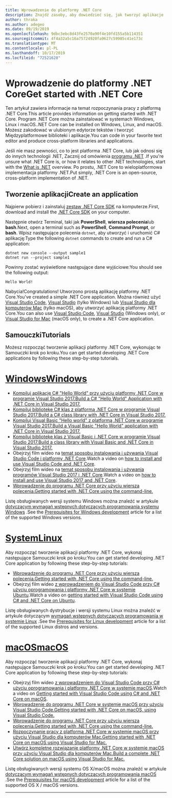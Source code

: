 ```yaml
---
title: Wprowadzenie do platformy .NET Core
description: Znajdź zasoby, aby dowiedzieć się, jak tworzyć aplikacje .NET Core w systemach Windows, Linux i macOS.
author: thraka
ms.author: adegeo
ms.date: 09/19/2019
ms.openlocfilehash: 9dbc3ebc8d43fe2570a90f4e10fd155a5b114351
ms.sourcegitcommit: 4f4a32a5c16a75724920fa9627c59985c41e173c
ms.translationtype: MT
ms.contentlocale: pl-PL
ms.lasthandoff: 10/17/2019
ms.locfileid: "72521628"
---
```

# <a name="get-started-with-net-core"></a><span data-ttu-id="9c0df-103">Wprowadzenie do platformy .NET Core</span><span class="sxs-lookup"><span data-stu-id="9c0df-103">Get started with .NET Core</span></span>

<span data-ttu-id="9c0df-104">Ten artykuł zawiera informacje na temat rozpoczynania pracy z platformą .NET Core.</span><span class="sxs-lookup"><span data-stu-id="9c0df-104">This article provides information on getting started with .NET Core.</span></span> <span data-ttu-id="9c0df-105">Program .NET Core można zainstalować w systemach Windows, Linux i macOS.</span><span class="sxs-lookup"><span data-stu-id="9c0df-105">.NET Core can be installed on Windows, Linux, and macOS.</span></span> <span data-ttu-id="9c0df-106">Możesz zakodować w ulubionym edytorze tekstów i tworzyć Międzyplatformowe biblioteki i aplikacje.</span><span class="sxs-lookup"><span data-stu-id="9c0df-106">You can code in your favorite text editor and produce cross-platform libraries and applications.</span></span> 

<span data-ttu-id="9c0df-107">Jeśli nie masz pewności, co to jest platforma .NET Core, lub jak odnosi się do innych technologii .NET, Zacznij od omówienia [programu .NET](https://dotnet.microsoft.com/learn/dotnet/what-is-dotnet) .</span><span class="sxs-lookup"><span data-stu-id="9c0df-107">If you're unsure what .NET Core is, or how it relates to other .NET technologies, start with the [What is .NET](https://dotnet.microsoft.com/learn/dotnet/what-is-dotnet) overview.</span></span> <span data-ttu-id="9c0df-108">Po prostu, .NET Core to wieloplatformowa implementacja platformy .NET.</span><span class="sxs-lookup"><span data-stu-id="9c0df-108">Put simply, .NET Core is an open-source, cross-platform implementation of .NET.</span></span>

## <a name="create-an-application"></a><span data-ttu-id="9c0df-109">Tworzenie aplikacji</span><span class="sxs-lookup"><span data-stu-id="9c0df-109">Create an application</span></span>

<span data-ttu-id="9c0df-110">Najpierw pobierz i zainstaluj [zestaw .NET Core SDK](https://dotnet.microsoft.com/download) na komputerze.</span><span class="sxs-lookup"><span data-stu-id="9c0df-110">First, download and install the [.NET Core SDK](https://dotnet.microsoft.com/download) on your computer.</span></span>

<span data-ttu-id="9c0df-111">Następnie otwórz Terminal, taki jak **PowerShell**, **wiersza polecenia**lub **bash**.</span><span class="sxs-lookup"><span data-stu-id="9c0df-111">Next, open a terminal such as **PowerShell**, **Command Prompt**, or **bash**.</span></span> <span data-ttu-id="9c0df-112">Wpisz następujące polecenia `dotnet`, aby utworzyć i uruchomić C# aplikację:</span><span class="sxs-lookup"><span data-stu-id="9c0df-112">Type the following `dotnet` commands to create and run a C# application:</span></span>

```dotnetcli
dotnet new console --output sample1
dotnet run --project sample1
```

<span data-ttu-id="9c0df-113">Powinny zostać wyświetlone następujące dane wyjściowe:</span><span class="sxs-lookup"><span data-stu-id="9c0df-113">You should see the following output:</span></span>

```console
Hello World!
```

<span data-ttu-id="9c0df-114">Nabycia!</span><span class="sxs-lookup"><span data-stu-id="9c0df-114">Congratulations!</span></span> <span data-ttu-id="9c0df-115">Utworzono prostą aplikację platformy .NET Core.</span><span class="sxs-lookup"><span data-stu-id="9c0df-115">You've created a simple .NET Core application.</span></span> <span data-ttu-id="9c0df-116">Można również użyć [Visual Studio Code](tutorials/with-visual-studio-code.md), [Visual Studio](tutorials/with-visual-studio.md) (tylko Windows) lub [Visual Studio dla komputerów Mac](tutorials/using-on-mac-vs.md) (tylko macOS), aby utworzyć aplikację platformy .NET Core.</span><span class="sxs-lookup"><span data-stu-id="9c0df-116">You can also use [Visual Studio Code](tutorials/with-visual-studio-code.md), [Visual Studio](tutorials/with-visual-studio.md) (Windows only), or [Visual Studio for Mac](tutorials/using-on-mac-vs.md) (macOS only), to create a .NET Core application.</span></span>

## <a name="tutorials"></a><span data-ttu-id="9c0df-117">Samouczki</span><span class="sxs-lookup"><span data-stu-id="9c0df-117">Tutorials</span></span>

<span data-ttu-id="9c0df-118">Możesz rozpocząć tworzenie aplikacji platformy .NET Core, wykonując te Samouczki krok po kroku.</span><span class="sxs-lookup"><span data-stu-id="9c0df-118">You can get started developing .NET Core applications by following these step-by-step tutorials.</span></span>

<!-- markdownlint-disable MD025 -->

# <a name="windowstabwindows"></a>[<span data-ttu-id="9c0df-119">Windows</span><span class="sxs-lookup"><span data-stu-id="9c0df-119">Windows</span></span>](#tab/windows)

- [<span data-ttu-id="9c0df-120">Kompiluj aplikację C# "Hello World" przy użyciu platformy .NET Core w programie Visual Studio 2017.</span><span class="sxs-lookup"><span data-stu-id="9c0df-120">Build a C# "Hello World" Application with .NET Core in Visual Studio 2017.</span></span>](./tutorials/with-visual-studio.md)
- [<span data-ttu-id="9c0df-121">Kompiluj bibliotekę C# klas z platformą .NET Core w programie Visual Studio 2017.</span><span class="sxs-lookup"><span data-stu-id="9c0df-121">Build a C# class library with .NET Core in Visual Studio 2017.</span></span>](./tutorials/library-with-visual-studio.md)
- [<span data-ttu-id="9c0df-122">Kompiluj Visual Basic "Hello world" z platformą .NET Core w programie Visual Studio 2017.</span><span class="sxs-lookup"><span data-stu-id="9c0df-122">Build a Visual Basic "Hello World" application with .NET Core in Visual Studio 2017.</span></span>](./tutorials/vb-with-visual-studio.md)
- [<span data-ttu-id="9c0df-123">Kompiluj bibliotekę klas z Visual Basic i .NET Core w programie Visual Studio 2017.</span><span class="sxs-lookup"><span data-stu-id="9c0df-123">Build a class library with Visual Basic and .NET Core in Visual Studio 2017.</span></span>](./tutorials/vb-library-with-visual-studio.md)  
- <span data-ttu-id="9c0df-124">Obejrzyj film wideo na [temat sposobu instalowania i używania Visual Studio Code i platformy .NET Core](https://channel9.msdn.com/Blogs/dotnet/Get-started-with-VS-Code-using-CSharp-and-NET-Core/).</span><span class="sxs-lookup"><span data-stu-id="9c0df-124">Watch a video on [how to install and use Visual Studio Code and .NET Core](https://channel9.msdn.com/Blogs/dotnet/Get-started-with-VS-Code-using-CSharp-and-NET-Core/).</span></span>
- <span data-ttu-id="9c0df-125">Obejrzyj film wideo na [temat sposobu instalowania i używania programów Visual Studio 2017 i .NET Core](https://channel9.msdn.com/Blogs/dotnet/Get-Started-NET-Core-Visual-Studio-2017/).</span><span class="sxs-lookup"><span data-stu-id="9c0df-125">Watch a video on [how to install and use Visual Studio 2017 and .NET Core](https://channel9.msdn.com/Blogs/dotnet/Get-Started-NET-Core-Visual-Studio-2017/).</span></span>
- [<span data-ttu-id="9c0df-126">Wprowadzenie do programu .NET Core przy użyciu wiersza polecenia.</span><span class="sxs-lookup"><span data-stu-id="9c0df-126">Getting started with .NET Core using the command-line.</span></span>](tutorials/using-with-xplat-cli.md)

<span data-ttu-id="9c0df-127">Listę obsługiwanych wersji systemu Windows można znaleźć w artykule [dotyczącym wymagań wstępnych dotyczących programowania systemu Windows](windows-prerequisites.md) .</span><span class="sxs-lookup"><span data-stu-id="9c0df-127">See the [Prerequisites for Windows development](windows-prerequisites.md) article for a list of the supported Windows versions.</span></span>

# <a name="linuxtablinux"></a>[<span data-ttu-id="9c0df-128">System</span><span class="sxs-lookup"><span data-stu-id="9c0df-128">Linux</span></span>](#tab/linux)

<span data-ttu-id="9c0df-129">Aby rozpocząć tworzenie aplikacji platformy .NET Core, wykonaj następujące Samouczki krok po kroku:</span><span class="sxs-lookup"><span data-stu-id="9c0df-129">You can get started developing .NET Core application by following these step-by-step tutorials:</span></span>

- [<span data-ttu-id="9c0df-130">Wprowadzenie do programu .NET Core przy użyciu wiersza polecenia.</span><span class="sxs-lookup"><span data-stu-id="9c0df-130">Getting started with .NET Core using the command-line.</span></span>](tutorials/using-with-xplat-cli.md)
- <span data-ttu-id="9c0df-131">Obejrzyj film wideo [z wprowadzeniem do Visual Studio Code przy C# użyciu oprogramowania i platformy .NET Core w systemie Ubuntu](https://channel9.msdn.com/Blogs/dotnet/Get-started-with-VS-Code-Csharp-dotnet-Core-Ubuntu).</span><span class="sxs-lookup"><span data-stu-id="9c0df-131">Watch a video on [getting started with Visual Studio Code using C# and .NET Core on Ubuntu](https://channel9.msdn.com/Blogs/dotnet/Get-started-with-VS-Code-Csharp-dotnet-Core-Ubuntu).</span></span>

<span data-ttu-id="9c0df-132">Listę obsługiwanych dystrybucje i wersji systemu Linux można znaleźć w artykule dotyczącym [wymagań wstępnych dotyczących programowania w systemie Linux](linux-prerequisites.md) .</span><span class="sxs-lookup"><span data-stu-id="9c0df-132">See the [Prerequisites for Linux development](linux-prerequisites.md) article for a list of the supported Linux distros and versions.</span></span>

# <a name="macostabmacos"></a>[<span data-ttu-id="9c0df-133">macOS</span><span class="sxs-lookup"><span data-stu-id="9c0df-133">macOS</span></span>](#tab/macos)

<span data-ttu-id="9c0df-134">Aby rozpocząć tworzenie aplikacji platformy .NET Core, wykonaj następujące Samouczki krok po kroku:</span><span class="sxs-lookup"><span data-stu-id="9c0df-134">You can get started developing .NET Core application by following these step-by-step tutorials:</span></span>

- <span data-ttu-id="9c0df-135">Obejrzyj film wideo [z wprowadzeniem do Visual Studio Code przy C# użyciu oprogramowania i platformy .NET Core w systemie macOS](https://channel9.msdn.com/Blogs/dotnet/Get-started-VSCode-NET-Core-Mac).</span><span class="sxs-lookup"><span data-stu-id="9c0df-135">Watch a video on [Getting started with Visual Studio Code using C# and .NET Core on macOS](https://channel9.msdn.com/Blogs/dotnet/Get-started-VSCode-NET-Core-Mac).</span></span>
- [<span data-ttu-id="9c0df-136">Wprowadzenie do programu .NET Core w systemie macOS przy użyciu Visual Studio Code.</span><span class="sxs-lookup"><span data-stu-id="9c0df-136">Getting started with .NET Core on macOS, using Visual Studio Code.</span></span>](tutorials/using-on-macos.md)
- [<span data-ttu-id="9c0df-137">Wprowadzenie do programu .NET Core przy użyciu wiersza polecenia.</span><span class="sxs-lookup"><span data-stu-id="9c0df-137">Getting started with .NET Core using the command-line.</span></span>](tutorials/using-with-xplat-cli.md)
- [<span data-ttu-id="9c0df-138">Rozpoczynanie pracy z platformą .NET Core w systemie macOS przy użyciu Visual Studio dla komputerów Mac.</span><span class="sxs-lookup"><span data-stu-id="9c0df-138">Getting started with .NET Core on macOS using Visual Studio for Mac.</span></span>](tutorials/using-on-mac-vs.md)
- [<span data-ttu-id="9c0df-139">Utwórz kompletne rozwiązanie platformy .NET Core w systemie macOS przy użyciu Visual Studio dla komputerów Mac.</span><span class="sxs-lookup"><span data-stu-id="9c0df-139">Build a complete .NET Core solution on macOS using Visual Studio for Mac.</span></span>](tutorials/using-on-mac-vs-full-solution.md)

<span data-ttu-id="9c0df-140">Listę obsługiwanych wersji systemu OS X/macOS można znaleźć w artykule [dotyczącym wymagań wstępnych dotyczących programowania macOS](macos-prerequisites.md) .</span><span class="sxs-lookup"><span data-stu-id="9c0df-140">See the [Prerequisites for macOS development](macos-prerequisites.md) article for a list of the supported OS X / macOS versions.</span></span>

---
